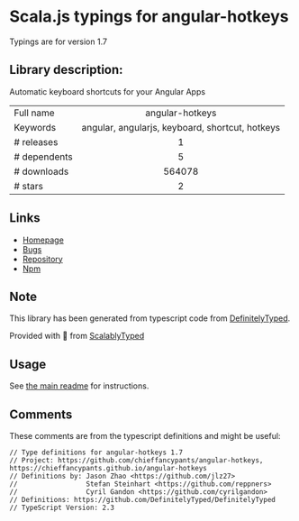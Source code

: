 
# Scala.js typings for angular-hotkeys

Typings are for version 1.7

## Library description:
Automatic keyboard shortcuts for your Angular Apps

|                    |                 |
| ------------------ | :-------------: |
| Full name          | angular-hotkeys |
| Keywords           | angular, angularjs, keyboard, shortcut, hotkeys |
| # releases         | 1 |
| # dependents       | 5 |
| # downloads        | 564078 |
| # stars            | 2 |

## Links
- [Homepage](https://chieffancypants.github.io/angular-hotkeys)
- [Bugs](https://github.com/chieffancypants/angular-hotkeys/issues)
- [Repository](https://github.com/chieffancypants/angular-hotkeys)
- [Npm](https://www.npmjs.com/package/angular-hotkeys)
    


## Note
This library has been generated from typescript code from [DefinitelyTyped](https://definitelytyped.org).

Provided with :purple_heart: from [ScalablyTyped](https://github.com/oyvindberg/ScalablyTyped)

## Usage
See [the main readme](../../readme.md) for instructions.

## Comments

These comments are from the typescript definitions and might be useful:
```
// Type definitions for angular-hotkeys 1.7
// Project: https://github.com/chieffancypants/angular-hotkeys, https://chieffancypants.github.io/angular-hotkeys
// Definitions by: Jason Zhao <https://github.com/jlz27>
//                 Stefan Steinhart <https://github.com/reppners>
//                 Cyril Gandon <https://github.com/cyrilgandon>
// Definitions: https://github.com/DefinitelyTyped/DefinitelyTyped
// TypeScript Version: 2.3

```

